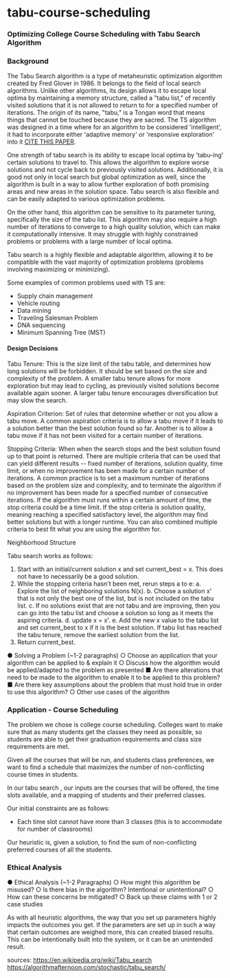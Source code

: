 # tabu-course-scheduling

### Optimizing College Course Scheduling with Tabu Search Algorithm

### Background

The Tabu Search algorithm is a type of metaheuristic optimization algorithm created by Fred Glover in 1986. It belongs to the field of local search algorithms. Unlike other algorithms, its design allows it to escape local optima by maintaining a memory structure, called a "tabu list," of recently visited solutions that it is not allowed to return to for a specified number of iterations. The origin of its name, "tabu," is a Tongan word that means things that cannot be touched because they are sacred. The TS algorithm was designed in a time where for an algorithm to be considered 'intelligent', it had to incorporate either 'adaptive memory' or 'responsive exploration' into it [CITE THIS PAPER](https://www.researchgate.net/publication/228346477_Tabu_Search).

One strength of tabu search is its ability to escape local optima by 'tabu-ing' certain solutions to travel to. This allows the algorithm to explore worse solutions and not cycle back to previously visited solutions. Additionally, it is good not only in local search but global optimization as well, since the algorithm is built in a way to allow further exploration of both promising areas and new areas in the solution space. Tabu search is also flexible and can be easily adapted to various optimization problems.

On the other hand, this algorithm can be sensitive to its parameter tuning, specifically the size of the tabu list. This algorithm may also require a high number of iterations to converge to a high quality solution, which can make it computationally intensive. It may struggle with highly constrained problems or problems with a large number of local optima.

Tabu search is a highly flexible and adaptable algorithm, allowing it to be compatible with the vast majority of optimization problems (problems involving maximizing or minimizing).

Some examples of common problems used with TS are:

- Supply chain management
- Vehicle routing
- Data mining
- Traveling Salesman Problem
- DNA sequencing
- Minimum Spanning Tree (MST)

#### Design Decisions

Tabu Tenure: This is the size limit of the tabu table, and determines how long solutions will be forbidden. It should be set based on the size and complexity of the problem. A smaller tabu tenure allows for more exploration but may lead to cycling, as previously visited solutions become available again sooner. A larger tabu tenure encourages diversification but may slow the search.

Aspiration Criterion: Set of rules that determine whether or not you allow a tabu move. A common aspiration criteria is to allow a tabu move if it leads to a solution better than the best solution found so far. Another is to allow a tabu move if it has not been visited for a certain number of iterations.

Stopping Criteria: When when the search stops and the best solution found up to that point is returned. There are multiple criteria that can be used that can yield different results -- fixed number of iterations, solution quality, time limit, or when no improvement has been made for a certain number of iterations. A common practice is to set a maximum number of iterations based on the problem size and complexity, and to terminate the algorithm if no improvement has been made for a specified number of consecutive iterations.
If the algorithm must runs within a certain amount of time, the stop criteria could be a time limit.
If the stop criteria is solution quality, meaning reaching a specified satisfactory level, the algorithm may find better solutions but with a longer runtime.
You can also combined multiple criteria to best fit what you are using the algorithm for.

Neighborhood Structure

Tabu search works as follows:

1. Start with an initial/current solution x and set current_best = x. This does not have to necessarily be a good solution.
2. While the stopping criteria hasn't been met, rerun steps a to e:
   a. Explore the list of neighboring solutions N(x).
   b. Choose a solution x' that is not only the best one of the list, but is not included on the tabu list.
   c. If no solutions exist that are not tabu and are improving, then you can go into the tabu list and choose a solution so long as it meets the aspiring criteria.
   d. update x = x'.
   e. Add the new x value to the tabu list and set current_best to x if it is the best solution. If tabu list has reached the tabu tenure, remove the earliest solution from the list.
3. Return current_best.

● Solving a Problem (~1-2 paragraphs)
○ Choose an application that your algorithm can be applied to & explain it
○ Discuss how the algorithm would be applied/adapted to the problem as
presented
■ Are there alterations that need to be made to the algorithm to enable it to
be applied to this problem?
■ Are there key assumptions about the problem that must hold true in order
to use this algorithm?
○ Other use cases of the algorithm

### Application - Course Scheduling

The problem we chose is college course scheduling. Colleges want to make sure that as many students get the classes they need as possible, so students are able to get their graduation requirements and class size requirements are met.

Given all the courses that will be run, and students class preferences, we want to find a schedule that maximizes the number of non-conflicting course times in students.

In our tabu search , our inputs are the courses that will be offered, the time slots available, and a mapping of students and their preferred classes.

Our initial constraints are as follows:

- Each time slot cannot have more than 3 classes (this is to accommodate for number of classrooms)

Our heuristic is, given a solution, to find the sum of non-conflicting preferred courses of all the students.

### Ethical Analysis

● Ethical Analysis (~1-2 Paragraphs)
○ How might this algorithm be misused?
○ Is there bias in the algorithm? Intentional or unintentional?
○ How can these concerns be mitigated?
○ Back up these claims with 1 or 2 case studies

As with all heuristic algorithms, the way that you set up parameters highly impacts the outcomes you get. If the parameters are set up in such a way that certain outcomes are weighed more, this can created biased results.
This can be intentionally built into the system, or it can be an unintended result.

sources:
https://en.wikipedia.org/wiki/Tabu_search
https://algorithmafternoon.com/stochastic/tabu_search/
